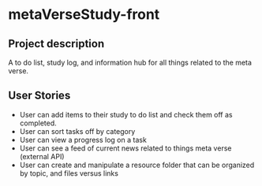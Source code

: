 # metaVerseStudy-front

## Project description

A to do list, study log, and information hub for all things related to the meta verse.

## User Stories
- User can add items to their study to do list and check them off as completed.
- User can sort tasks off by category
- User can view a progress log on a task
- User can see a feed of current news related to things meta verse (external API)
- User can create and manipulate a resource folder that can be organized by topic, and files versus links
